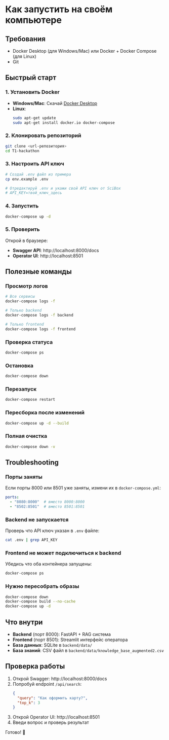 # Как запустить на своём компьютере

## Требования
- Docker Desktop (для Windows/Mac) или Docker + Docker Compose (для Linux)
- Git

## Быстрый старт

### 1. Установить Docker
- **Windows/Mac**: Скачай [Docker Desktop](https://www.docker.com/products/docker-desktop/)
- **Linux**: 
  ```bash
  sudo apt-get update
  sudo apt-get install docker.io docker-compose
  ```

### 2. Клонировать репозиторий
```bash
git clone <url-репозитория>
cd T1-hackathon
```

### 3. Настроить API ключ
```bash
# Создай .env файл из примера
cp env.example .env

# Отредактируй .env и укажи свой API ключ от SciBox
# API_KEY=твой_ключ_здесь
```

### 4. Запустить
```bash
docker-compose up -d
```

### 5. Проверить
Открой в браузере:
- **Swagger API**: http://localhost:8000/docs
- **Operator UI**: http://localhost:8501

## Полезные команды

### Просмотр логов
```bash
# Все сервисы
docker-compose logs -f

# Только backend
docker-compose logs -f backend

# Только frontend
docker-compose logs -f frontend
```

### Проверка статуса
```bash
docker-compose ps
```

### Остановка
```bash
docker-compose down
```

### Перезапуск
```bash
docker-compose restart
```

### Пересборка после изменений
```bash
docker-compose up -d --build
```

### Полная очистка
```bash
docker-compose down -v
```

## Troubleshooting

### Порты заняты
Если порты 8000 или 8501 уже заняты, измени их в `docker-compose.yml`:
```yaml
ports:
  - "8080:8000"  # вместо 8000:8000
  - "8502:8501"  # вместо 8501:8501
```

### Backend не запускается
Проверь что API ключ указан в `.env` файле:
```bash
cat .env | grep API_KEY
```

### Frontend не может подключиться к backend
Убедись что оба контейнера запущены:
```bash
docker-compose ps
```

### Нужно пересобрать образы
```bash
docker-compose down
docker-compose build --no-cache
docker-compose up -d
```

## Что внутри

- **Backend** (порт 8000): FastAPI + RAG система
- **Frontend** (порт 8501): Streamlit интерфейс оператора
- **База данных**: SQLite в `backend/data/`
- **База знаний**: CSV файл в `backend/data/knowledge_base_augmented2.csv`

## Проверка работы

1. Открой Swagger: http://localhost:8000/docs
2. Попробуй endpoint `/api/search`:
   ```json
   {
     "query": "Как оформить карту?",
     "top_k": 3
   }
   ```
3. Открой Operator UI: http://localhost:8501
4. Введи вопрос и проверь результат

Готово! 🚀
